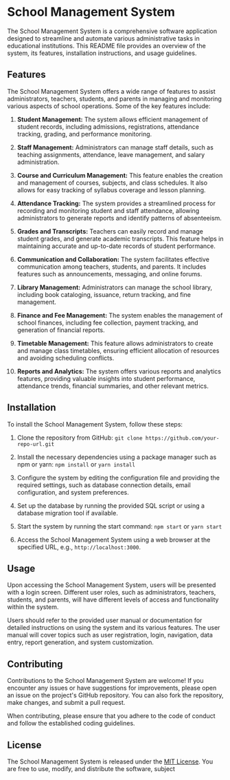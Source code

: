 # School Management System

The School Management System is a comprehensive software application designed to streamline and automate various administrative tasks in educational institutions. This README file provides an overview of the system, its features, installation instructions, and usage guidelines.

## Features

The School Management System offers a wide range of features to assist administrators, teachers, students, and parents in managing and monitoring various aspects of school operations. Some of the key features include:

1. **Student Management:** The system allows efficient management of student records, including admissions, registrations, attendance tracking, grading, and performance monitoring.

2. **Staff Management:** Administrators can manage staff details, such as teaching assignments, attendance, leave management, and salary administration.

3. **Course and Curriculum Management:** This feature enables the creation and management of courses, subjects, and class schedules. It also allows for easy tracking of syllabus coverage and lesson planning.

4. **Attendance Tracking:** The system provides a streamlined process for recording and monitoring student and staff attendance, allowing administrators to generate reports and identify patterns of absenteeism.

5. **Grades and Transcripts:** Teachers can easily record and manage student grades, and generate academic transcripts. This feature helps in maintaining accurate and up-to-date records of student performance.

6. **Communication and Collaboration:** The system facilitates effective communication among teachers, students, and parents. It includes features such as announcements, messaging, and online forums.

7. **Library Management:** Administrators can manage the school library, including book cataloging, issuance, return tracking, and fine management.

8. **Finance and Fee Management:** The system enables the management of school finances, including fee collection, payment tracking, and generation of financial reports.

9. **Timetable Management:** This feature allows administrators to create and manage class timetables, ensuring efficient allocation of resources and avoiding scheduling conflicts.

10. **Reports and Analytics:** The system offers various reports and analytics features, providing valuable insights into student performance, attendance trends, financial summaries, and other relevant metrics.

## Installation

To install the School Management System, follow these steps:

1. Clone the repository from GitHub: `git clone https://github.com/your-repo-url.git`

2. Install the necessary dependencies using a package manager such as npm or yarn: `npm install` or `yarn install`

3. Configure the system by editing the configuration file and providing the required settings, such as database connection details, email configuration, and system preferences.

4. Set up the database by running the provided SQL script or using a database migration tool if available.

5. Start the system by running the start command: `npm start` or `yarn start`

6. Access the School Management System using a web browser at the specified URL, e.g., `http://localhost:3000`.

## Usage

Upon accessing the School Management System, users will be presented with a login screen. Different user roles, such as administrators, teachers, students, and parents, will have different levels of access and functionality within the system.

Users should refer to the provided user manual or documentation for detailed instructions on using the system and its various features. The user manual will cover topics such as user registration, login, navigation, data entry, report generation, and system customization.

## Contributing

Contributions to the School Management System are welcome! If you encounter any issues or have suggestions for improvements, please open an issue on the project's GitHub repository. You can also fork the repository, make changes, and submit a pull request.

When contributing, please ensure that you adhere to the code of conduct and follow the established coding guidelines.

## License

The School Management System is released under the [MIT License](https://opensource.org/licenses/MIT). You are free to use, modify, and distribute the software, subject
